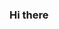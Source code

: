 ### Hi there 

<!--
**Mediaspec/Mediaspec** is a ✨ _Learning Experience_ ✨ repository because its `README.md` (this file) appears on your GitHub profile.


- 🔭 I’m currently working on learning about code
- 🌱 I’m currently learning to mind my own
- 👯 I’m looking to collaborate on very little
- 🤔 I’m looking for help with app development 
- 💬 Ask me about my weiner
- 📫 How to reach me:here
- 😄 Pronouns:he/him
- ⚡ Fun fact:big brother is listening 
-->
